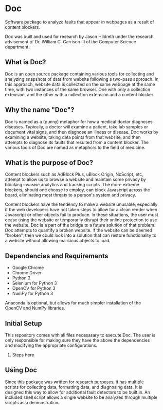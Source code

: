 # Doc
Software package to analyze faults that appear in webpages as a result of content blockers.

Doc was built and used for research by Jason Hildreth under the research advisement of Dr. William C. Garrison III of the Computer Science department.

## What is Doc? 
Doc is an open source package containing various tools for collecting and analyzing snapshots of data from website following a two-pass approach. In this approach, website data is collected on the same webpage at the same time, with two instances of the same browser. One with only a collection extension, and the other with a collection extension and a content blocker. 

## Why the name "Doc"?
Doc is named as a (punny) metaphor for how a medical doctor diagnoses diseases. Typically, a doctor will examine a patient, take lab samples or document vital signs, and then diagnose an illness or disease. Doc works by examining a website, taking data points from that website, and then attempts to diagnose its faults that resulted from a content blocker. The various tools of Doc are named as metaphors to the field of medicine.

## What is the purpose of Doc?
Content blockers such as AdBlock Plus, uBlock Origin, NoScript, etc, attempt to allow us to browse a website and maintain some privacy by blocking invasive analytics and tracking scripts. The more extreme blockers, should one choose to employ, can block Javascript across the board, eliminating most threats to a person's system and privacy. 

Content blockers have the tendency to make a website unusable; especially if the web developers have not taken steps to allow for a clean render when Javascript or other objects fail to produce. In these situations, the user must cease using the website or temporarily disrupt their online protection to use the website. Doc is a part of the bridge to a future solution of that problem. Doc attempts to quantify a broken website. If the website can be deemed "broken", then we could look into a solution that can restore functionality to a website without allowing malicious objects to load. 

## Dependencies and Requirements
- Google Chrome
- Chrome Driver
- Python 3
- Selenium for Python 3
- OpenCV for Python 3
- NumPy for Python 3

Anaconda is optional, but allows for much simpler installation of the OpenCV and NumPy libraries. 

## Initial Setup
This repository comes with all files necesasary to execute Doc. The user is only responsible for making sure they have the above the dependencies and modifying the appropriate configurations. 

1. Steps here

## Using Doc
Since this package was written for research purposes, it has multiple scripts for collecting data, formatting data, and diagnosing data. It is designed this way to allow for additional fault detectors to be built in. An included shell script allows a single website to be analyzed through multiple scripts as a demonstration. 